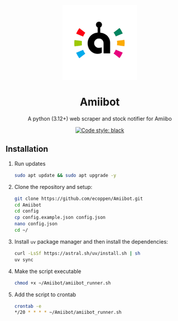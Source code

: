 <p align="center">
  <a href="https://ecoppen.github.io/amiibot/">
    <img src="https://raw.githubusercontent.com/ecoppen/Amiibot/main/docs/amiibot.png" width="200"  alt="Amiibot">
  </a>
</p>

<h1 align="center">
Amiibot
</h1>

<p align="center">
A python (3.12+) web scraper and stock notifier for Amiibo
</p>
<p align="center">
<a href="https://github.com/psf/black"><img alt="Code style: black" src="https://img.shields.io/badge/code%20style-black-000000.svg"></a>
</p>

## Installation

1. Run updates
   ```sh
   sudo apt update && sudo apt upgrade -y
   ```

2. Clone the repository and setup:
   ```sh
   git clone https://github.com/ecoppen/Amiibot.git
   cd Amiibot
   cd config
   cp config.example.json config.json
   nano config.json
   cd ~/
   ```
   
3. Install `uv` package manager and then install the dependencies:
   ```sh
   curl -LsSf https://astral.sh/uv/install.sh | sh 
   uv sync
   ```

4. Make the script executable 
   ```sh
   chmod +x ~/Amiibot/amiibot_runner.sh
   ```

5. Add the script to crontab
   ```sh
   crontab -e
   */20 * * * * ~/Amiibot/amiibot_runner.sh
   ```
